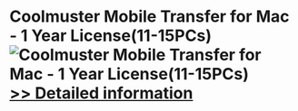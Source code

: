 # Coolmuster Mobile Transfer for Mac - 1 Year License(11-15PCs)<br />![Coolmuster Mobile Transfer for Mac - 1 Year License(11-15PCs)](https://mycommerce.akamaized.net/api/pimages/P300924899/BIG/300924899.PNG)<br />[>> Detailed information](https://secure.shareit.com/shareit/product.html?productid=300924899&affiliateid=200057808)